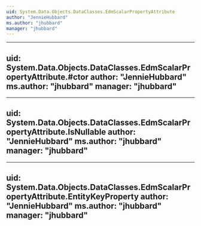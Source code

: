 ```yaml
---
uid: System.Data.Objects.DataClasses.EdmScalarPropertyAttribute
author: "JennieHubbard"
ms.author: "jhubbard"
manager: "jhubbard"
---
```


---
uid: System.Data.Objects.DataClasses.EdmScalarPropertyAttribute.#ctor
author: "JennieHubbard"
ms.author: "jhubbard"
manager: "jhubbard"
---

---
uid: System.Data.Objects.DataClasses.EdmScalarPropertyAttribute.IsNullable
author: "JennieHubbard"
ms.author: "jhubbard"
manager: "jhubbard"
---

---
uid: System.Data.Objects.DataClasses.EdmScalarPropertyAttribute.EntityKeyProperty
author: "JennieHubbard"
ms.author: "jhubbard"
manager: "jhubbard"
---
